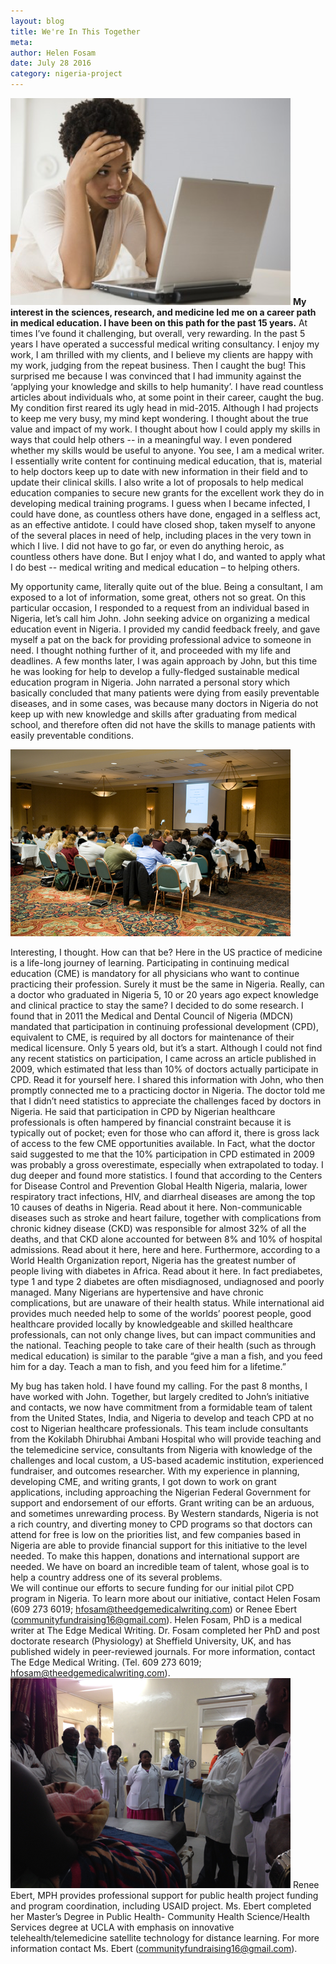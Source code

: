 ```yaml
---
layout: blog
title: We're In This Together
meta:
author: Helen Fosam
date: July 28 2016
category: nigeria-project
---
```


![blog-nigeria-image-1](/assets/img/nigeria-blog-img-1.png)
**My interest in the sciences, research, and medicine led me on a career path in medical education.  I have been on this path for the past 15 years.** At times I’ve found it challenging, but overall, very rewarding. In the past 5 years I have operated a successful medical writing consultancy. I enjoy my work, I am thrilled with my clients, and I believe my clients are happy with my work, judging from the repeat business. 
Then I caught the bug! This surprised me because I was convinced that I had immunity against the ‘applying your knowledge and skills to help humanity’. I have read countless articles about individuals who, at some point in their career, caught the bug. My condition first reared its ugly head in mid-2015. Although I had projects to keep me very busy, my mind kept wondering. I thought about the true value and impact of my work. I thought about how I could apply my skills in ways that could help others -- in a meaningful way. I even pondered whether my skills would be useful to anyone. You see, I am a medical writer. I essentially write content for continuing medical education, that is, material to help doctors keep up to date with new information in their field and to update their clinical skills. I also write a lot of proposals to help medical education companies to secure new grants for the excellent work they do in developing medical training programs. I guess when I became infected, I could have done, as countless others have done, engaged in a selfless act, as an effective antidote. I could have closed shop, taken myself to anyone of the several places in need of help, including places in the very town in which I live. I did not have to go far, or even do anything heroic, as countless others have done. But I enjoy what I do, and wanted to apply what I do best -- medical writing and medical education – to helping others.

My opportunity came, literally quite out of the blue. Being a consultant, I am exposed to a lot of information, some great, others not so great. On this particular occasion, I responded to a request from an individual based in Nigeria, let’s call him John. John seeking advice on organizing a medical education event in Nigeria. I provided my candid feedback freely, and gave myself a pat on the back for providing professional advice to someone in need.  I thought nothing further of it, and proceeded with my life and deadlines. A few months later, I was again approach by John, but this time he was looking for help to develop a fully-fledged sustainable medical education program in Nigeria. John narrated a personal story which basically concluded that many patients were dying from easily preventable diseases, and in some cases, was because many doctors in Nigeria do not keep up with new knowledge and skills after graduating from medical school, and therefore often did not have the skills to manage patients with easily preventable conditions. 

![blog-nigeria-image](/assets/img/nigeria-blog-img-2.png)


Interesting, I thought. How can that be? Here in the US practice of medicine is a life-long journey of learning. Participating in continuing medical education (CME) is mandatory for all physicians who want to continue practicing their profession. Surely it must be the same in Nigeria. Really, can a doctor who graduated in Nigeria 5, 10 or 20 years ago expect knowledge and clinical practice to stay the same? I decided to do some research. I found that in 2011 the Medical and Dental Council of Nigeria (MDCN) mandated that participation in continuing professional development (CPD), equivalent to CME, is required by all doctors for maintenance of their medical licensure. Only 5 years old, but it’s a start. Although I could not find any recent statistics on participation, I came across an article published in 2009, which estimated that less than 10% of doctors actually participate in CPD. Read it for yourself here. I shared this information with John, who then promptly connected me to a practicing doctor in Nigeria. The doctor told me that I didn’t need statistics to appreciate the challenges faced by doctors in Nigeria. He said that participation in CPD by Nigerian healthcare professionals is often hampered by financial constraint because it is typically out of pocket; even for those who can afford it, there is gross lack of access to the few CME opportunities available. In Fact, what the doctor said suggested to me that the 10% participation in CPD estimated in 2009 was probably a gross overestimate, especially when extrapolated to today. I dug deeper and found more statistics. I found that according to the Centers for Disease Control and Prevention Global Health Nigeria, malaria, lower respiratory tract infections, HIV, and diarrheal diseases are among the top 10 causes of deaths in Nigeria. Read about it here. Non-communicable diseases such as stroke and heart failure, together with complications from chronic kidney disease (CKD) was responsible for almost 32% of all the deaths, and that CKD alone accounted for between 8% and 10% of hospital admissions. Read about it here, here and here.  Furthermore, according to a World Health Organization report, Nigeria has the greatest number of people living with diabetes in Africa. Read about it here. In fact prediabetes, type 1 and type 2 diabetes are often misdiagnosed, undiagnosed and poorly managed. Many Nigerians are hypertensive and have chronic complications, but are unaware of their health status. While international aid provides much needed help to some of the worlds’ poorest people, good healthcare provided locally by knowledgeable and skilled healthcare professionals, can not only change lives, but can impact communities and the national. Teaching people to take care of their health (such as through medical education) is similar to the parable “give a man a fish, and you feed him for a day. Teach a man to fish, and you feed him for a lifetime.”

My bug has taken hold. I have found my calling. For the past 8 months, I have worked with John. Together, but largely credited to John’s initiative and contacts, we now have commitment from a formidable team of talent from the United States, India, and Nigeria to develop and teach CPD at no cost to Nigerian healthcare professionals. This team include consultants from the Kokilabh Dhirubhai Ambani Hospital who will provide teaching and the telemedicine service, consultants from Nigeria with knowledge of the challenges and local custom, a US-based academic institution, experienced fundraiser, and outcomes researcher. With my experience in planning, developing CME, and writing grants, I got down to work on grant applications, including approaching the Nigerian Federal Government for support and endorsement of our efforts. Grant writing can be an arduous, and sometimes unrewarding process. By Western standards, Nigeria is not a rich country, and diverting money to CPD programs so that doctors can attend for free is low on the priorities list, and few companies based in Nigeria are able to provide financial support for this initiative to the level needed. To make this happen, donations and international support are needed. We have on board an incredible team of talent, whose goal is to help a country address one of its several problems.  
We will continue our efforts to secure funding for our initial pilot CPD program in Nigeria. To learn more about our initiative, contact Helen Fosam (609 273 6019; hfosam@theedgemedicalwriting.com) or Renee Ebert (communityfundraising16@gmail.com).
Helen Fosam, PhD is a medical writer at The Edge Medical Writing. Dr. Fosam completed her PhD and post doctorate research (Physiology) at Sheffield University, UK, and has published widely in peer-reviewed journals. For more information, contact The Edge Medical Writing. (Tel. 609 273 6019; hfosam@theedgemedicalwriting.com).
![blog-nigeria-image](/assets/img/nigeria-blog-img-3.png)
Renee Ebert, MPH provides professional support for public health project funding and program coordination, including USAID project. Ms. Ebert completed her Master’s Degree in Public Health- Community Health Science/Health Services degree at UCLA with emphasis on innovative telehealth/telemedicine satellite technology for distance learning. For more information contact Ms. Ebert (communityfundraising16@gmail.com).


 
